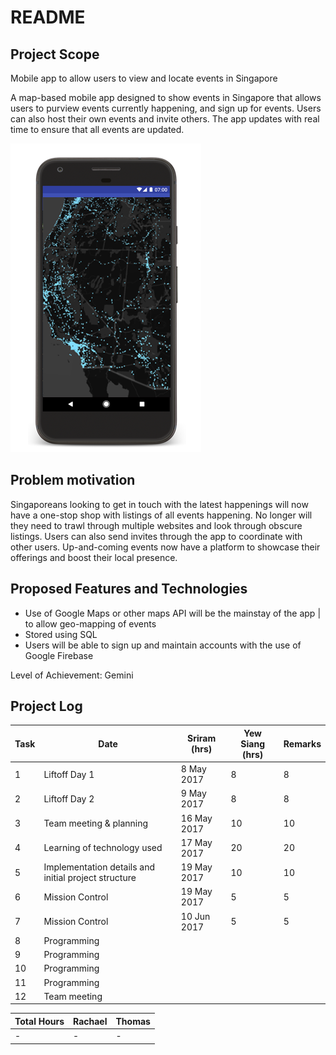 # README

## Project Scope
Mobile app to allow users to view and locate events in Singapore

A map-based mobile app designed to show events in Singapore that allows users to purview events currently happening, and sign up for events. Users can also host their own events and invite others. The app updates with real time to ensure that all events are updated.

![iphonenight.png](assets/iphonenight.png)

## Problem motivation
Singaporeans looking to get in touch with the latest happenings will now have a one-stop shop with listings of all events happening. No longer will they need to trawl through multiple websites and look through obscure listings. Users can also send invites through the app to coordinate with other users. Up-and-coming events now have a platform to showcase their offerings and boost their local presence.

## Proposed Features and Technologies 
- Use of Google Maps or other maps API will be the mainstay of the app | to allow geo-mapping of events
- Stored using SQL 
- Users will be able to sign up and maintain accounts with the use of Google Firebase

Level of Achievement: Gemini

## Project Log

| Task | Date | Sriram (hrs) | Yew Siang (hrs) | Remarks |
| --- | --- | --- | --- | --- |
| 1 | Liftoff Day 1 | 8 May 2017 | 8 | 8 | Overview of Mobile App Development & Basic Android App Development |
| 2 | Liftoff Day 2 | 9 May 2017 | 8 | 8 | Intermediate Android App Development, An introduction to Serverless codes on Windows Azure and Git |
| 3 | Team meeting & planning | 16 May 2017 | 10 | 10 | Planning of idea execution for the project and technology required |
| 4 | Learning of technology used | 17 May 2017 | 20 | 20 | React, JSX, SQL database and Android Dev |
| 5 | Implementation details and initial project structure | 19 May 2017 | 10 | 10 | Discussion of the specific implementation of features |
| 6 | Mission Control | 19 May 2017 | 5 | 5 | MeteorJS Workshop |
| 7 | Mission Control | 10 Jun 2017 | 5 | 5 | Web Security Workshop and Google Workshop on BigQuery |
| 8 | Programming |  |  |  | Develop database models |
| 9 | Programming |  |  |  | Develop database models |
| 10 | Programming |  |  |  | Develop database models |
| 11 | Programming |  |  |  | Develop different database functions |
| 12 | Team meeting |  |  |  | Worked on Milestones |

| Total Hours | Rachael | Thomas |
| --- | --- | --- |
| - | - | - |


